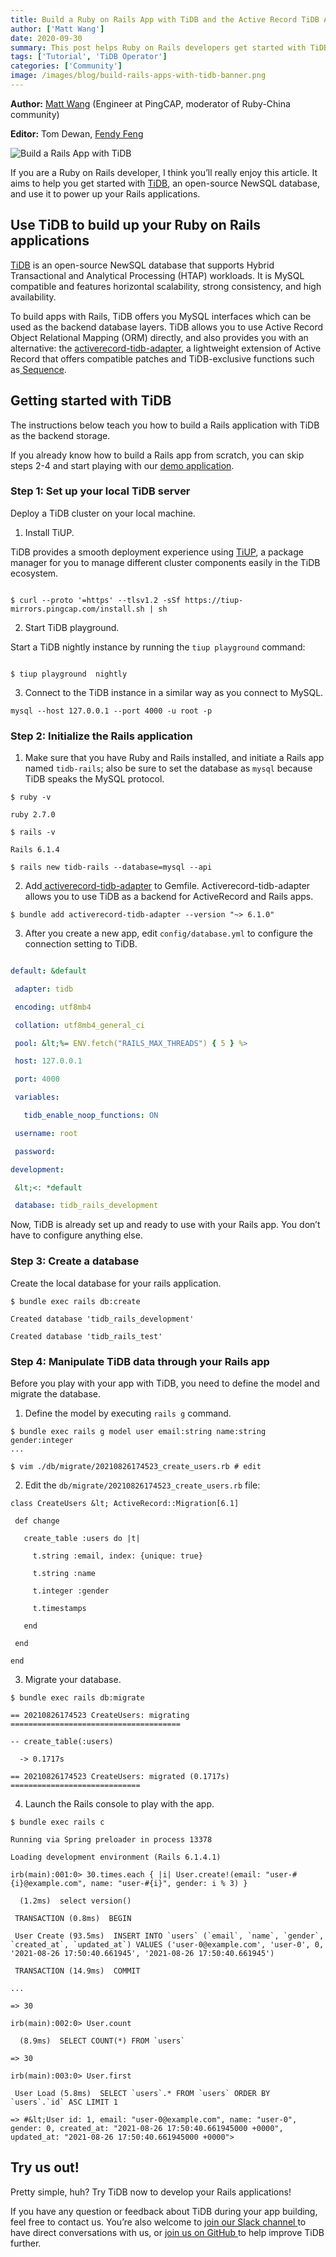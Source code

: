 ```yaml
---
title: Build a Ruby on Rails App with TiDB and the Active Record TiDB Adapter
author: ['Matt Wang']
date: 2020-09-30
summary: This post helps Ruby on Rails developers get started with TiDB and use it as the backend storage layer of Rails applications
tags: ['Tutorial', 'TiDB Operator']
categories: ['Community']
image: /images/blog/build-rails-apps-with-tidb-banner.png
---
```


**Author:** [Matt Wang](https://github.com/zhongzc) (Engineer at PingCAP, moderator of Ruby-China community) 

**Editor:** Tom Dewan, [Fendy Feng](https://github.com/septemberfd)

![Build a Rails App with TiDB](media/build-rails-apps-with-tidb-banner.png)

If you are a Ruby on Rails developer, I think you’ll really enjoy this article. It aims to help you get started with [TiDB](https://github.com/pingcap/tidb), an open-source NewSQL database, and use it to power up your Rails applications. 

## **Use TiDB to build up your Ruby on Rails applications**

[TiDB](https://github.com/pingcap/tidb) is an open-source NewSQL database that supports Hybrid Transactional and Analytical Processing (HTAP) workloads. It is MySQL compatible and features horizontal scalability, strong consistency, and high availability.

To build apps with Rails, TiDB offers you MySQL interfaces which can be used as the backend database layers. TiDB allows you to use Active Record Object Relational Mapping (ORM) directly, and also provides you with an alternative: the [activerecord-tidb-adapter](https://github.com/pingcap/activerecord-tidb-adapter), a lightweight extension of Active Record that offers compatible patches and TiDB-exclusive functions such as[ Sequence](https://docs.pingcap.com/tidb/stable/sql-statement-create-sequence). 

## **Getting started with TiDB**

The instructions below teach you how to build a Rails application with TiDB as the backend storage. 

If you already know how to build a Rails app from scratch, you can skip steps 2-4 and start playing with our [demo application](https://github.com/hooopo/rails-tidb). 

### **Step 1: Set up your local TiDB server**

Deploy a TiDB cluster on your local machine.

1. Install TiUP.

TiDB provides a smooth deployment experience using [TiUP](https://docs.pingcap.com/tidb/dev/tiup-overview?_ga=2.62761701.816161674.1631694409-365976877.1630559498), a package manager for you to manage different cluster components easily in the TiDB ecosystem. 

```shell

$ curl --proto '=https' --tlsv1.2 -sSf https://tiup-mirrors.pingcap.com/install.sh | sh
```

2. Start TiDB playground.

Start a TiDB nightly instance by running the `tiup playground` command:  

```shell

$ tiup playground  nightly
```

3. Connect to the TiDB instance in a similar way as you connect to MySQL.

```
mysql --host 127.0.0.1 --port 4000 -u root -p
```

### **Step 2: Initialize the Rails application**

1. Make sure that you have Ruby and Rails installed, and  initiate a Rails app named `tidb-rails`; also be sure to set the database as `mysql` because TiDB speaks the MySQL protocol.

```
$ ruby -v

ruby 2.7.0

$ rails -v

Rails 6.1.4

$ rails new tidb-rails --database=mysql --api
```

2. Add[ activerecord-tidb-adapter](https://github.com/pingcap/activerecord-tidb-adapter) to Gemfile. Activerecord-tidb-adapter allows you to use TiDB as a backend for ActiveRecord and Rails apps.

```
$ bundle add activerecord-tidb-adapter --version "~> 6.1.0"
```

3. After you create a new app, edit `config/database.yml` to configure the connection setting to TiDB. 

```yaml

default: &default

 adapter: tidb

 encoding: utf8mb4

 collation: utf8mb4_general_ci

 pool: &lt;%= ENV.fetch("RAILS_MAX_THREADS") { 5 } %>

 host: 127.0.0.1

 port: 4000

 variables:

   tidb_enable_noop_functions: ON

 username: root

 password:

development:

 &lt;<: *default

 database: tidb_rails_development
```

Now, TiDB is already set up and ready to use with  your Rails app. You don’t have to configure anything else. 

### **Step 3: Create a database**

Create the local database for your rails application.

```
$ bundle exec rails db:create

Created database 'tidb_rails_development'

Created database 'tidb_rails_test'
```

### **Step 4: Manipulate TiDB data through your Rails app**

Before you play with your app with TiDB, you need to define the model and migrate the database. 

1. Define the model by executing `rails g` command.

```
$ bundle exec rails g model user email:string name:string gender:integer
...

$ vim ./db/migrate/20210826174523_create_users.rb # edit
```

2. Edit the `db/migrate/20210826174523_create_users.rb` file:

```
class CreateUsers &lt; ActiveRecord::Migration[6.1]

 def change

   create_table :users do |t|

     t.string :email, index: {unique: true}

     t.string :name

     t.integer :gender

     t.timestamps

   end

 end

end
``` 

3. Migrate your database. 

```
$ bundle exec rails db:migrate

== 20210826174523 CreateUsers: migrating ======================================

-- create_table(:users)

  -> 0.1717s

== 20210826174523 CreateUsers: migrated (0.1717s) =============================
```

4. Launch the Rails console to play with the app.

```
$ bundle exec rails c

Running via Spring preloader in process 13378

Loading development environment (Rails 6.1.4.1)

irb(main):001:0> 30.times.each { |i| User.create!(email: "user-#{i}@example.com", name: "user-#{i}", gender: i % 3) }

  (1.2ms)  select version()

 TRANSACTION (0.8ms)  BEGIN

 User Create (93.5ms)  INSERT INTO `users` (`email`, `name`, `gender`, `created_at`, `updated_at`) VALUES ('user-0@example.com', 'user-0', 0, '2021-08-26 17:50:40.661945', '2021-08-26 17:50:40.661945')

 TRANSACTION (14.9ms)  COMMIT

...

=> 30

irb(main):002:0> User.count

  (8.9ms)  SELECT COUNT(*) FROM `users`

=> 30

irb(main):003:0> User.first

 User Load (5.8ms)  SELECT `users`.* FROM `users` ORDER BY `users`.`id` ASC LIMIT 1

=> #&lt;User id: 1, email: "user-0@example.com", name: "user-0", gender: 0, created_at: "2021-08-26 17:50:40.661945000 +0000", updated_at: "2021-08-26 17:50:40.661945000 +0000">
```

## **Try us out!**

Pretty simple, huh? Try TiDB now to develop your Rails applications! 

If you have any question or feedback about TiDB during your app building, feel free to contact us. You’re also welcome to [join our Slack channel ](https://slack.tidb.io/invite?team=tidb-community&channel=sig-k8s&ref=pingcap-blog)to have direct conversations with us, or [join us on GitHub ](https://github.com/pingcap/tidb-operator)to help improve TiDB further. 
